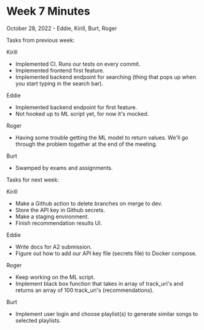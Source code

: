 # Week 7 Minutes
October 28, 2022 - Eddie, Kirill, Burt, Roger

Tasks from previous week:

Kirill
- Implemented CI. Runs our tests on every commit.
- Implemented frontend first feature.
- Implemented backend endpoint for searching (thing that pops up when you start typing in the search bar).

Eddie
- Implemented backend endpoint for first feature.
- Not hooked up to ML script yet, for now it's mocked.

Roger
- Having some trouble getting the ML model to return values. We'll go through the problem together at the end of the meeting.

Burt
- Swamped by exams and assignments.


Tasks for next week:

Kirill
- Make a Github action to delete branches on merge to dev.
- Store the API key in Github secrets.
- Make a staging environment.
- Finish recommendation results UI.

Eddie
- Write docs for A2 submission.
- Figure out how to add our API key file (secrets file) to Docker compose.

Roger
- Keep working on the ML script.
- Implement black box function that takes in array of track_uri's and returns an array of 100 track_uri's (recommendations).

Burt
- Implement user login and choose playlist(s) to generate similar songs to selected playlists.
